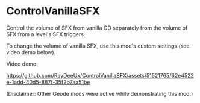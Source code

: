 # ControlVanillaSFX

Control the volume of SFX from vanilla GD separately from the volume of SFX from a level's SFX triggers.

To change the volume of vanilla SFX, use this mod's custom settings (see video demo below).

Video demo:

https://github.com/RayDeeUx/ControlVanillaSFX/assets/51521765/62e4522e-1add-40d5-887f-35f2b7aa51be

(Disclaimer: Other Geode mods were active while demonstrating this mod.)

